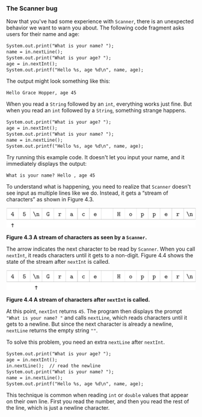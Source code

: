 ###  The Scanner bug


Now that you've had some experience with `Scanner`, there is an unexpected behavior we want to warn you about.
The following code fragment asks users for their name and age:

```code
System.out.print("What is your name? ");
name = in.nextLine();
System.out.print("What is your age? ");
age = in.nextInt();
System.out.printf("Hello %s, age %d\n", name, age);
```

The output might look something like this:

```code
Hello Grace Hopper, age 45
```

When you read a `String` followed by an `int`, everything works just fine.
But when you read an `int` followed by a `String`, something strange happens.

```code
System.out.print("What is your age? ");
age = in.nextInt();
System.out.print("What is your name? ");
name = in.nextLine();
System.out.printf("Hello %s, age %d\n", name, age);
```

Try running this example code.
It doesn't let you input your name, and it immediately displays the output:

```code
What is your name? Hello , age 45
```

To understand what is happening, you need to realize that `Scanner` doesn't see input as multiple lines like we do.
Instead, it gets a “stream of characters” as shown in Figure 4.3.

![Figure 4.3 A stream of characters as seen by a `Scanner`.](figs/hopper1.jpg)

**Figure 4.3 A stream of characters as seen by a `Scanner`.**


The arrow indicates the next character to be read by `Scanner`.
When you call `nextInt`, it reads characters until it gets to a non-digit.
Figure 4.4 shows the state of the stream after `nextInt` is called.

![Figure 4.4 A stream of characters after `nextInt` is called.](figs/hopper2.jpg)

**Figure 4.4 A stream of characters after `nextInt` is called.**

At this point, `nextInt` returns `45`.
The program then displays the prompt `"What is your name? "` and calls `nextLine`, which reads characters until it gets to a newline.
But since the next character is already a newline, `nextLine` returns the empty string `""`.

To solve this problem, you need an extra `nextLine` after `nextInt`.

```code
System.out.print("What is your age? ");
age = in.nextInt();
in.nextLine();  // read the newline
System.out.print("What is your name? ");
name = in.nextLine();
System.out.printf("Hello %s, age %d\n", name, age);
```

This technique is common when reading `int` or `double` values that appear on their own line.
First you read the number, and then you read the rest of the line, which is just a newline character.